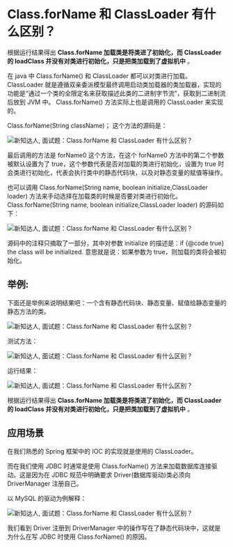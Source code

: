 # Class.forName 和 ClassLoader 有什么区别？
根据运行结果得出 **Class.forName 加载类是将类进了初始化，而 ClassLoader 的 loadClass 并没有对类进行初始化，只是把类加载到了虚拟机中** 。


在 java 中 Class.forName() 和 ClassLoader 都可以对类进行加载。 ClassLoader 就是遵循双亲委派模型最终调用启动类加载器的类加载器，实现的功能是“通过一个类的全限定名来获取描述此类的二进制字节流”，获取到二进制流后放到 JVM 中。 Class.forName() 方法实际上也是调用的 ClassLoader 来实现的。

Class.forName(String className)； 这个方法的源码是：

![新知达人, 面试题：Class.forName 和 ClassLoader 有什么区别？](https://cdn.jsdelivr.net/gh/wp3355168/Typora-Picgo-Gitee/img/20210807221911.png)

最后调用的方法是 forName0 这个方法，在这个 forName0 方法中的第二个参数被默认设置为了 true，这个参数代表是否对加载的类进行初始化，设置为 true 时会类进行初始化，代表会执行类中的静态代码块，以及对静态变量的赋值等操作。

也可以调用 Class.forName(String name, boolean initialize,ClassLoader loader) 方法来手动选择在加载类的时候是否要对类进行初始化。Class.forName(String name, boolean initialize,ClassLoader loader) 的源码如下：

![新知达人, 面试题：Class.forName 和 ClassLoader 有什么区别？](https://cdn.jsdelivr.net/gh/wp3355168/Typora-Picgo-Gitee/img/20210807221920.jpeg)

源码中的注释只摘取了一部分，其中对参数 initialize 的描述是：if {@code true} the class will be initialized. 意思就是说：如果参数为 true，则加载的类将会被初始化。

## 举例:
下面还是举例来说明结果吧：一个含有静态代码块、静态变量、赋值给静态变量的静态方法的类。

![新知达人, 面试题：Class.forName 和 ClassLoader 有什么区别？](https://cdn.jsdelivr.net/gh/wp3355168/Typora-Picgo-Gitee/img/20210807221926.png)

测试方法：

![新知达人, 面试题：Class.forName 和 ClassLoader 有什么区别？](https://cdn.jsdelivr.net/gh/wp3355168/Typora-Picgo-Gitee/img/20210807221939.jpeg)

运行结果：

![新知达人, 面试题：Class.forName 和 ClassLoader 有什么区别？](https://cdn.jsdelivr.net/gh/wp3355168/Typora-Picgo-Gitee/img/20210807221945.png)

根据运行结果得出 **Class.forName 加载类是将类进了初始化，而 ClassLoader 的 loadClass 并没有对类进行初始化，只是把类加载到了虚拟机中** 。

## 应用场景

在我们熟悉的 Spring 框架中的 IOC 的实现就是使用的 ClassLoader。

而在我们使用 JDBC 时通常是使用 Class.forName() 方法来加载数据库连接驱动。这是因为在 JDBC 规范中明确要求 Driver(数据库驱动)类必须向 DriverManager 注册自己。

以 MySQL 的驱动为例解释：

![新知达人, 面试题：Class.forName 和 ClassLoader 有什么区别？](https://cdn.jsdelivr.net/gh/wp3355168/Typora-Picgo-Gitee/img/20210807221956.jpeg)

我们看到 Driver 注册到 DriverManager 中的操作写在了静态代码块中，这就是为什么在写 JDBC 时使用 Class.forName() 的原因。